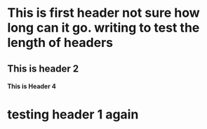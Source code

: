 # This is first header not sure how long can it go. writing to test the length of headers
## This is header 2
#### This is Header 4
# testing header 1 again
